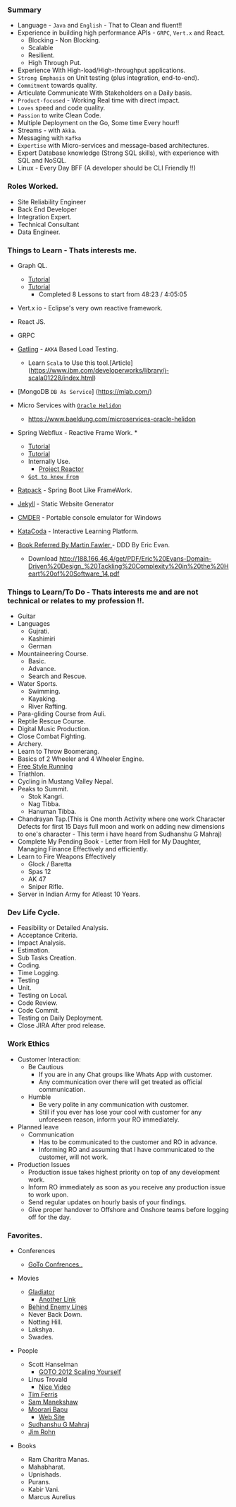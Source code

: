 ### Summary

* Language - `Java` and `English` - That to Clean and fluent!!
* Experience in building high performance APIs - `GRPC`, `Vert.x`  and React.
	* Blocking - Non Blocking.
	* Scalable
	* Resilient.
	* High Through Put.
* Experience With High-load/High-throughput applications.
* `Strong Emphasis` on Unit testing (plus integration, end-to-end). 
* `Commitment` towards quality.
* Articulate Communicate With Stakeholders on a Daily basis.
* `Product-focused` - Working Real time with direct impact.
* `Loves` speed and code quality. 
* `Passion` to write Clean Code.
* Multiple Deployment on the Go, Some time Every hour!!
* Streams -  with `Akka`.
* Messaging with `Kafka`
* `Expertise` with Micro-services and message-based architectures.
* Expert Database knowledge (Strong SQL skills), with experience with SQL and NoSQL.
* Linux - Every Day BFF (A developer should be CLI Friendly !!)

### Roles Worked.

* Site Reliability Engineer
* Back End Developer
* Integration Expert.
* Technical Consultant
* Data Engineer.

### Things to Learn - Thats interests me.

* Graph QL.
    * [Tutorial](https://www.howtographql.com/basics/0-introduction/)
    * [Tutorial](https://www.youtube.com/watch?v=ed8SzALpx1Q)
		* Completed 8 Lessons to start from 48:23 / 4:05:05
* Vert.x io - Eclipse's very own reactive framework. 
* React JS.
* GRPC
* [Gatling]( https://gatling.io/) - `AKKA` Based Load Testing. 
   * Learn `Scala` to Use this tool.[Article] (https://www.ibm.com/developerworks/library/j-scala01228/index.html) 
   
* [MongoDB `DB As Service`] (https://mlab.com/)
*  Micro Services with [`Oracle Helidon`](https://helidon.io/) 
   * https://www.baeldung.com/microservices-oracle-helidon 
* Spring Webflux - Reactive Frame Work.   * 
   * [Tutorial](https://dzone.com/articles/spring-webflux-getting-started)
   * [Tutorial](https://www.infoq.com/presentations/reactive-streams-rsocket)
   * Internally Use.
      * [Project Reactor](https://projectreactor.io/)
   * [`Got to know From`](https://www.baeldung.com/java-weekly-253)
* [Ratpack](https://ratpack.io/) - Spring Boot Like FrameWork.   
* [Jekyll](https://jekyllrb.com/) - Static Website Generator
* [CMDER](http://cmder.net/) - Portable console emulator for Windows  
* [KataCoda](https://www.katacoda.com/learn) - Interactive Learning Platform.
* [Book Referred By Martin Fawler ](https://www.amazon.com/Domain-Driven-Design-Tackling-Complexity-Software/dp/0321125215) -  DDD  By Eric Evan. 
	* Download http://188.166.46.4/get/PDF/Eric%20Evans-Domain-Driven%20Design_%20Tackling%20Complexity%20in%20the%20Heart%20of%20Software_14.pdf
   
### Things to Learn/To Do - Thats interests me and are not technical or relates to my profession !!.
* Guitar 
* Languages
	* Gujrati.
	* Kashimiri 
	* German
* Mountaineering Course.
	* Basic.
	* Advance.
	* Search and Rescue.
* Water Sports.
	* Swimming.
	* Kayaking.
	* River Rafting.
* Para-gliding Course from Auli.
* Reptile Rescue Course.
* Digital Music Production.
* Close Combat Fighting.
* Archery.
* Learn to Throw Boomerang.
* Basics of 2 Wheeler and 4 Wheeler Engine.
* [Free Style Running](https://en.wikipedia.org/wiki/Freerunning)
* Triathlon.
* Cycling in Mustang Valley Nepal.
* Peaks to Summit.
	* Stok Kangri.
	* Nag Tibba.
	* Hanuman Tibba.
* Chandrayan Tap.(This is One month Activity where one work Character Defects for first 15 Days full moon and work on adding new dimensions to one's character - This term i have heard from Sudhanshu G Mahraj)
* Complete My Pending Book - Letter from Hell for My Daughter, Managing Finance Effectively and efficiently.
* Learn to Fire Weapons Effectively
  * Glock / Baretta
  * Spas 12
  * AK 47
  * Sniper Rifle.
* Server in Indian Army for Atleast 10 Years.

	

### Dev Life Cycle.

* Feasibility or Detailed Analysis.
* Acceptance Criteria.
* Impact Analysis.
* Estimation.
* Sub Tasks Creation.
* Coding.
* Time Logging.
* Testing
* Unit.
* Testing on Local.
* Code Review.
* Code Commit.
* Testing on Daily Deployment.
* Close JIRA After prod release.

### Work Ethics

* Customer Interaction:
	* Be Cautious 
		* If you are in any Chat groups like Whats App with customer. 
		* Any communication over there will get treated as official communication.
	* Humble 
		* Be very polite in any communication with customer.
		* Still if you ever has lose your cool with customer for any unforeseen reason, inform your RO immediately.
* Planned leave 
	* Communication 
		* Has to be communicated to the customer and RO in advance.
		* Informing RO and assuming that I have communicated to the customer, will not work.
* Production Issues
	* Production issue takes highest priority on top of any development work.
	* Inform RO immediately as soon as you receive any production issue to work upon.
	* Send regular updates on hourly basis of your findings.
	* Give proper handover to Offshore and Onshore  teams before logging off for the day.


### Favorites.

* Conferences
	* [GoTo Confrences..](https://www.youtube.com/user/GotoConferences)
* Movies
	* [Gladiator](https://oload.icu/f/d8NTCCAUj-8/Gladiator.2000.EXTENDED.REMASTERED.720p.BluRay.x264-SiNNERS.mkv.mp4)
		* [Another Link](https://movieninja.io/movie/gladiator-5x0mkj6y/watch#2ng8q1y70o2m9yjq)		
	* [Behind Enemy Lines](http://putlockers.asia/behind-enemy-lines-2001/)
	* Never Back Down.
	* Notting Hill.
	* Lakshya.
	* Swades.
	
* People
	* Scott Hanselman
		* [GOTO 2012 Scaling Yourself](https://www.youtube.com/watch?v=FS1mnISoG7U)
	* Linus Trovald
		* [Nice Video](https://www.youtube.com/watch?v=o8NPllzkFhE)
	* [Tim Ferris](https://en.wikipedia.org/wiki/Tim_Ferriss)		
	* [Sam Manekshaw](https://en.wikipedia.org/wiki/Sam_Manekshaw)
	* [Moorari Bapu](https://en.wikipedia.org/wiki/Morari_Bapu) 
		* [Web Site](http://moraribapu.org/)
	* [Sudhanshu G Mahraj](http://www.sudhanshujimaharaj.net/)
	* [Jim Rohn](https://en.wikipedia.org/wiki/Jim_Rohn)
	
* Books
	* Ram Charitra Manas.
	* Mahabharat.
	* Upnishads.
	* Purans.
	* Kabir Vani.
	* Marcus Aurelius
	
		
